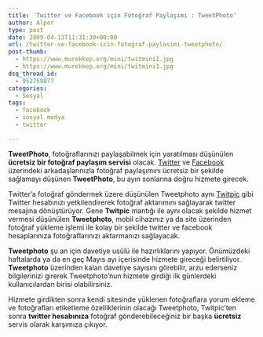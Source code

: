 ```yaml
---
title: 'Twitter ve Facebook için Fotoğraf Paylaşımı : TweetPhoto'
author: Alper
type: post
date: 2009-04-13T11:31:30+00:00
url: /twitter-ve-facebook-icin-fotograf-paylasimi-tweetphoto/
post-thumb:
  - https://www.murekkep.org/mini/twitmini1.jpg
  - https://www.murekkep.org/mini/twitmini1.jpg
dsq_thread_id:
  - 952759877
categories:
  - Sosyal
tags:
  - facebook
  - sosyal medya
  - twitter

---
```

**TweetPhoto**, fotoğraflarınızı paylaşabilmek için yaratılması düşünülen **ücretsiz bir fotoğraf paylaşım servisi** olacak. [Twitter][1] ve [Facebook][2] üzerindeki arkadaşlarınızla fotoğraf paylaşımını ücretsiz bir şekilde sağlamayı düşünen **TweetPhoto**, bu ayın sonlarına doğru hizmete girecek. 

Twitter&#8217;a fotoğraf göndermek üzere düşünülen Tweetphoto aynı [Twitpic][3] gibi Twitter hesabınızı yetkilendirerek fotoğraf aktarımını sağlayarak twitter mesajına dönüştürüyor. Gene **Twitpic** mantığı ile aynı olacak şekilde hizmet vermesi düşünülen **Tweetphoto**, mobil cihazınız ya da site üzerinden fotoğraf yükleme işlemi ile kolay bir şekilde twitter ve facebook hesaplarınıza fotoğraflarınızı aktarmanızı sağlayacak. <!--more-->

**Tweetphoto** şu an için davetiye usülü ile hazırlıklarını yapıyor. Önümüzdeki haftalarda ya da en geç Mayıs ayı içerisinde hizmete gireceği belirtiliyor. **Tweetphoto** üzerinden kalan davetiye sayısını görebilir, arzu ederseniz bilgilerinizi girerek Tweetphoto&#8217;nun hizmete girdiği ilk günlerdeki kullanıcılardan birisi olabilirsiniz. 

Hizmete girdikten sonra kendi sitesinde yüklenen fotoğraflara yorum ekleme ve fotoğrafları etiketleme özelliklerinin olacağı Tweetphoto, Twitpic&#8217;ten sonra **twitter hesabınıza** fotoğraf gönderebileceğiniz bir başka **ücretsiz** servis olarak karşımıza çıkıyor.

 [1]: https://twitter.com
 [2]: https://facebook.com
 [3]: https://www.murekkep.org/twitpic-ile-fotograflarinizi-twittera-gonderin-1894
